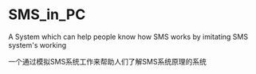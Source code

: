 SMS_in_PC
=========

A System which can help people know how SMS works by imitating SMS system's working

一个通过模拟SMS系统工作来帮助人们了解SMS系统原理的系统

